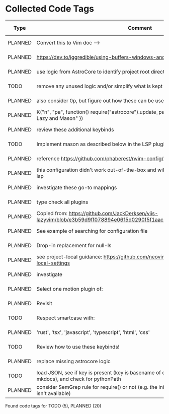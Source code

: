 # Collected Code Tags

| Type    | Comment                                                                                                                      | Last Edit   | Source File                                                                                                                                                                                 |
|---------|------------------------------------------------------------------------------------------------------------------------------|-------------|---------------------------------------------------------------------------------------------------------------------------------------------------------------------------------------------|
| PLANNED | Convert this to Vim doc -->                                                                                                  | 2024-01-27  | [doc/notes.md:3](https://github.com/KyleKing/nvim/blame/f37f69e1594420b3ffe3ff4f1e738032a5df9df2/doc/notes.md#L3)                                                                           |
| PLANNED | <https://dev.to/iggredible/using-buffers-windows-and-tabs-efficiently-in-vim-56jc>                                           | 2024-01-28  | [doc/notes.md:13](https://github.com/KyleKing/nvim/blame/1b7ddd52a930cbe10e2e9a398817046b3ad05a09/doc/notes.md#L13)                                                                         |
| PLANNED | use logic from AstroCore to identify project root directory                                                                  | 2024-02-02  | [lua/astro/rooter.lua:1](https://github.com/KyleKing/nvim/blame/2152dcee971ce67d6cab166f99cc094f8f1a74bc/lua/astro/rooter.lua#L1)                                                           |
| TODO    | remove any unused logic and/or simplify what is kept                                                                         | 2024-01-28  | [lua/astro/utils.lua:11](https://github.com/KyleKing/nvim/blame/1b7ddd52a930cbe10e2e9a398817046b3ad05a09/lua/astro/utils.lua#L11)                                                           |
| PLANNED | also consider 0p, but figure out how these can be useful first                                                               | 2024-02-02  | [lua/kyleking/keymaps.lua:16](https://github.com/KyleKing/nvim/blame/8d001f9096ea0084121918861a97b859310cf59a/lua/kyleking/keybinds.lua#L14)                                                |
| PLANNED | K("n", "<leader>pa", function() require("astrocore").update_packages() end, { desc = "Update Lazy and Mason" })              | 2024-02-05  | [lua/kyleking/keymaps.lua:48](https://github.com/KyleKing/nvim/blame/3fd0d95ef92eff615863f857b0195fa26a1d66e9/lua/kyleking/keybinds.lua#L49)                                                |
| PLANNED | review these additional keybinds                                                                                             | 2024-02-01  | [lua/kyleking/keymaps.lua:66](https://github.com/KyleKing/nvim/blame/e25faf56d74fed989793595dded50559262bfbd6/lua/kyleking/keybinds.lua#L57)                                                |
| TODO    | Implement mason as described below in the LSP plugin file                                                                    | 2024-02-09  | [lua/kyleking/plugins/_configs/lsp.lua:1](https://github.com/KyleKing/nvim/blame/main/lua/kyleking/plugins/_configs/lsp.lua#L1)                                                            |
| PLANNED | reference https://github.com/phaberest/nvim-config/blob/main/lua/plugins/cmp.lua                                             | 2024-02-02  | [lua/kyleking/plugins/completion/nvim-cmp.lua:1](https://github.com/KyleKing/nvim/blame/90a13bbc5634e59fde0af8315146556389bf4938/lua/kyleking/plugins/completion/nvim-cmp.lua#L1)           |
| PLANNED | this configuration didn't work out-of-the-box and will need to revisit after configuring lsp                                 | 2024-02-03  | [lua/kyleking/plugins/completion/nvim-cmp.lua:58](https://github.com/KyleKing/nvim/blame/0da87263333d688b777113b6b257425569356a09/lua/kyleking/plugins/completion/nvim-cmp.lua#L58)         |
| PLANNED | investigate these go-to mappings                                                                                             | 2024-02-07  | [lua/kyleking/plugins/fuzzy-finder/telescope.lua:106](https://github.com/KyleKing/nvim/blame/5d8eb1c4cfde1b2d7937e2483b656c32fc2bfc37/lua/kyleking/plugins/fuzzy-finder/telescope.lua#L106) |
| PLANNED | type check all plugins                                                                                                       | 2024-02-05  | [lua/kyleking/plugins/keybinding/which-key.lua:6](https://github.com/KyleKing/nvim/blame/6c148ebff8af8610ced06b27975fbf411dd966ef/lua/kyleking/plugins/keybinding/which-key.lua#L6)         |
| PLANNED | Copied from: https://github.com/JackDerksen/viis-lazyvim/blob/e3b59d9ff078894e06f5d0290f5f1aac2446437d/lua/plugins/mason.lua | 2024-02-09  | [lua/kyleking/plugins/lsp/mason.lua:3](https://github.com/KyleKing/nvim/blame/main/lua/kyleking/plugins/lsp/mason.lua#L3)                                                                  |
| PLANNED | See example of searching for configuration file                                                                              | 2024-01-31  | [lua/kyleking/plugins/lsp/none-ls.lua:1](https://github.com/KyleKing/nvim/blame/6d9bb7119f3382e02db824b3d3cd566682329dea/lua/kyleking/plugins/lsp/none-ls.lua#L1)                           |
| PLANNED | Drop-in replacement for null-ls                                                                                              | 2024-02-03  | [lua/kyleking/plugins/lsp/none-ls.lua:5](https://github.com/KyleKing/nvim/blame/0da87263333d688b777113b6b257425569356a09/lua/kyleking/plugins/lsp/none-ls.lua#L5)                           |
| PLANNED | see project-local guidance: https://github.com/neovim/nvim-lspconfig/wiki/Project-local-settings                             | 2024-02-02  | [lua/kyleking/plugins/lsp/nvim-lspconfig.lua:2](https://github.com/KyleKing/nvim/blame/d11aaa740f146c71259418937c1bbb01ba6fb3cd/lua/kyleking/plugins/lsp/nvim-lspconfig.lua#L2)             |
| PLANNED | investigate                                                                                                                  | 2024-02-03  | [lua/kyleking/plugins/marks/harpoon.lua:4](https://github.com/KyleKing/nvim/blame/0da87263333d688b777113b6b257425569356a09/lua/kyleking/plugins/marks/harpoon.lua#L4)                       |
| PLANNED | Select one motion plugin of:                                                                                                 | 2024-02-02  | [lua/kyleking/plugins/motion/README.md:3](https://github.com/KyleKing/nvim/blame/fee9041fb65390bc0ced650ccf321c6d638a6c3c/lua/kyleking/plugins/motion/README.md#L3)                         |
| PLANNED | Revisit                                                                                                                      | 2024-02-03  | [lua/kyleking/plugins/motion/leap.lua:4](https://github.com/KyleKing/nvim/blame/0da87263333d688b777113b6b257425569356a09/lua/kyleking/plugins/motion/leap.lua#L4)                           |
| TODO    | Respect smartcase with:                                                                                                      | 2024-02-03  | [lua/kyleking/plugins/search/hlslens.lua:23](https://github.com/KyleKing/nvim/blame/0da87263333d688b777113b6b257425569356a09/lua/kyleking/plugins/search/hlslens.lua#L18)                   |
| PLANNED | 'rust', 'tsx', 'javascript', 'typescript', 'html', 'css'                                                                     | 2024-02-09  | [lua/kyleking/plugins/syntax/treesitter.lua:44](https://github.com/KyleKing/nvim/blame/main/lua/kyleking/plugins/syntax/treesitter.lua#L44)                                                |
| TODO    | Review how to use these keybinds!                                                                                            | 2024-02-03  | [lua/kyleking/plugins/syntax/treesitter.lua:70](https://github.com/KyleKing/nvim/blame/0da87263333d688b777113b6b257425569356a09/lua/kyleking/plugins/syntax/treesitter.lua#L94)             |
| PLANNED | replace missing astrocore logic                                                                                              | 2024-02-03  | [lua/kyleking/plugins/utility/nvim-notify.lua:15](https://github.com/KyleKing/nvim/blame/8081725ea6cc6920e739b712fdca72af1fef0be8/lua/kyleking/plugins/utility/nvim-notify.lua#L15)         |
| TODO    | load JSON, see if key is present (key is basename of current directory, e.g. mdformat-mkdocs), and check for pythonPath      | 2024-02-09  | [lua/kyleking/utils/system_utils.lua:28](https://github.com/KyleKing/nvim/blame/main/lua/kyleking/utils/system_utils.lua#L28)                                                              |
| PLANNED | consider SemGrep rule for require() or not (e.g. the initial install will fail when telescope isn't available)               | 2024-02-01  | [run-semgrep.sh:10](https://github.com/KyleKing/nvim/blame/30f6d29da1ecdcc7f9ede368241a121b843bf2b8/run-semgrep.sh#L10)                                                                     |

Found code tags for TODO (5), PLANNED (20)

<!-- calcipy_skip_tags -->
